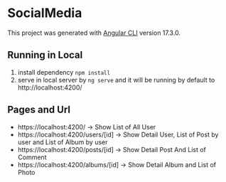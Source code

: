 # SocialMedia 

This project was generated with [Angular CLI](https://github.com/angular/angular-cli) version 17.3.0.

## Running in Local
1. install dependency `npm install`
2. serve in local server by `ng serve` and it will be running by default to http://localhost:4200/

## Pages and Url
- https://localhost:4200/ -> Show List of All User
- https://localhost:4200/users/[id] -> Show Detail User, List of Post by user and List of Album by user
- https://localhost:4200/posts/[id] -> Show Detail Post And List of Comment
- https://localhost:4200/albums/[id] -> Show Detail Album and List of Photo

